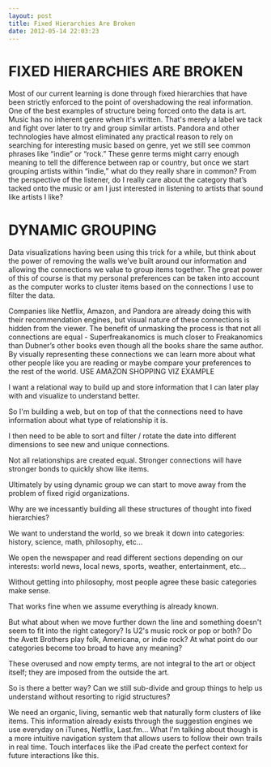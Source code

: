 ```yaml
---
layout: post
title: Fixed Hierarchies Are Broken
date: 2012-05-14 22:03:23
---
```


# FIXED HIERARCHIES ARE BROKEN

Most of our current learning is done through fixed hierarchies that have been strictly enforced to the point of overshadowing the real information. One of the best examples of structure being forced onto the data is art. Music has no inherent genre when it's written. That's merely a label we tack and fight over later to try and group similar artists. Pandora and other technologies have almost eliminated any practical reason to rely on searching for interesting music based on genre, yet we still see common phrases like “indie” or “rock.” These genre terms might carry enough meaning to tell the difference between rap or country, but once we start grouping artists within “indie,” what do they really share in common? From the perspective of the listener, do I really care about the category that’s tacked onto the music or am I just interested in listening to artists that sound like artists I like?

# DYNAMIC GROUPING

Data visualizations having been using this trick for a while, but think about the power of removing the walls we’ve built around our information and allowing the connections we value to group items together. The great power of this of course is that my personal preferences can be taken into account as the computer works to cluster items based on the connections I use to filter the data.

Companies like Netflix, Amazon, and Pandora are already doing this with their recommendation engines, but visual nature of these connections is hidden from the viewer. The benefit of unmasking the process is that not all connections are equal - Superfreakanomics is much closer to Freakanomics than Dubner’s other books even though all the books share the same author. By visually representing these connections we can learn more about what other people like you are reading or maybe compare your preferences to the rest of the world. USE AMAZON SHOPPING VIZ EXAMPLE

I want a relational way to build up and store information that I can later play with and visualize to understand better.

So I'm building a web, but on top of that the connections need to have information about what type of relationship it is.

I then need to be able to sort and filter / rotate the date into different dimensions to see new and unique connections.

Not all relationships are created equal. Stronger connections will have stronger bonds to quickly show like items.

Ultimately by using dynamic group we can start to move away from the problem of fixed rigid organizations.

Why are we incessantly building all these structures of thought into fixed hierarchies?

We want to understand the world, so we break it down into categories: history, science, math, philosophy, etc...

We open the newspaper and read different sections depending on our interests: world news, local news, sports, weather, entertainment, etc...

Without getting into philosophy, most people agree these basic categories make sense.

That works fine when we assume everything is already known.

But what about when we move further down the line and something doesn't seem to fit into the right category? Is U2's music rock or pop or both? Do the Avett Brothers play folk, Americana, or indie rock? At what point do our categories become too broad to have any meaning?

These overused and now empty terms, are not integral to the art or object itself; they are imposed from the outside the art.

So is there a better way? Can we still sub-divide and group things to help us understand without resorting to rigid structures?

We need an organic, living, semantic web that naturally form clusters of like items. This information already exists through the suggestion engines we use everyday on iTunes, Netflix, Last.fm... What I'm talking about though is a more intuitive navigation system that allows users to follow their own trails in real time. Touch interfaces like the iPad create the perfect context for future interactions like this.
